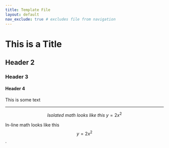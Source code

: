 ```yaml
---
title: Template File
layout: default
nav_exclude: true # excludes file from navigation
---
```


# This is a Title
## Header 2
### Header 3
#### Header 4
This is some text

---

$$Isolated \ math \ looks \ like \ this \ y=2x^{2}$$

In-line math looks like this $$y=2x^{2}$$.

